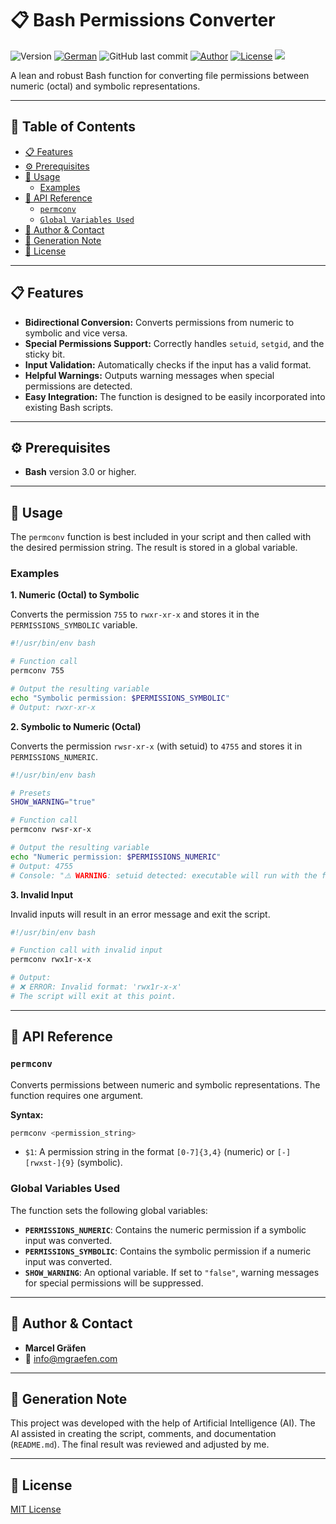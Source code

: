 # 📋 Bash Permissions Converter

![Version](https://img.shields.io/badge/version-0.0.1-blue.svg)
[![German](https://img.shields.io/badge/Language-German-blue)](./README.de.md)
![GitHub last commit](https://img.shields.io/github/last-commit/Marcel-Graefen/Bash-INI-Parser)
[![Author](https://img.shields.io/badge/author-Marcel%20Gr%C3%A4fen-green.svg)](#-author--contact)
[![License](https://img.shields.io/badge/license-MIT-lightgrey.svg)](https://opensource.org/licenses/MIT)
![](https://komarev.com/ghpvc/?username=Marcel-Graefen)

A lean and robust Bash function for converting file permissions between numeric (octal) and symbolic representations.

-----

## 🚀 Table of Contents

  * [📋 Features](https://www.google.com/search?q=%23-features)
  * [⚙️ Prerequisites](https://www.google.com/search?q=%23%25EF%25B8%258F-prerequisites)
  * [🚀 Usage](https://www.google.com/search?q=%23-usage)
    * [Examples](https://www.google.com/search?q=%23-examples)
  * [📌 API Reference](https://www.google.com/search?q=%23-api-reference)
    * [`permconv`](https://www.google.com/search?q=%23permconv)
    * [`Global Variables Used`](https://www.google.com/search?q=%23global-variables-used)
  * [👤 Author & Contact](https://www.google.com/search?q=%23-author-and-contact)
  * [🤖 Generation Note](https://www.google.com/search?q=%23-generation-note)
  * [📜 License](https://www.google.com/search?q=%23-license)

-----

## 📋 Features

  * **Bidirectional Conversion:** Converts permissions from numeric to symbolic and vice versa.
  * **Special Permissions Support:** Correctly handles `setuid`, `setgid`, and the sticky bit.
  * **Input Validation:** Automatically checks if the input has a valid format.
  * **Helpful Warnings:** Outputs warning messages when special permissions are detected.
  * **Easy Integration:** The function is designed to be easily incorporated into existing Bash scripts.

-----

## ⚙️ Prerequisites

  * **Bash** version 3.0 or higher.

-----

## 🚀 Usage

The `permconv` function is best included in your script and then called with the desired permission string. The result is stored in a global variable.

### Examples

**1. Numeric (Octal) to Symbolic**

Converts the permission `755` to `rwxr-xr-x` and stores it in the `PERMISSIONS_SYMBOLIC` variable.

```bash
#!/usr/bin/env bash

# Function call
permconv 755

# Output the resulting variable
echo "Symbolic permission: $PERMISSIONS_SYMBOLIC"
# Output: rwxr-xr-x
```

**2. Symbolic to Numeric (Octal)**

Converts the permission `rwsr-xr-x` (with setuid) to `4755` and stores it in `PERMISSIONS_NUMERIC`.

```bash
#!/usr/bin/env bash

# Presets
SHOW_WARNING="true"

# Function call
permconv rwsr-xr-x

# Output the resulting variable
echo "Numeric permission: $PERMISSIONS_NUMERIC"
# Output: 4755
# Console: "⚠️ WARNING: setuid detected: executable will run with the file owner's user ID"
```

**3. Invalid Input**

Invalid inputs will result in an error message and exit the script.

```bash
#!/usr/bin/env bash

# Function call with invalid input
permconv rwx1r-x-x

# Output:
# ❌ ERROR: Invalid format: 'rwx1r-x-x'
# The script will exit at this point.
```

-----

## 📌 API Reference

### `permconv`

Converts permissions between numeric and symbolic representations. The function requires one argument.

**Syntax:**

```bash
permconv <permission_string>
```

  * `$1`: A permission string in the format `[0-7]{3,4}` (numeric) or `[-][rwxst-]{9}` (symbolic).

### Global Variables Used

The function sets the following global variables:

  * **`PERMISSIONS_NUMERIC`**: Contains the numeric permission if a symbolic input was converted.
  * **`PERMISSIONS_SYMBOLIC`**: Contains the symbolic permission if a numeric input was converted.
  * **`SHOW_WARNING`**: An optional variable. If set to `"false"`, warning messages for special permissions will be suppressed.

-----

## 👤 Author & Contact

  * **Marcel Gräfen**
  * 📧 [info@mgraefen.com](mailto:info@mgraefen.com)
 
-----

## 🤖 Generation Note

This project was developed with the help of Artificial Intelligence (AI). The AI assisted in creating the script, comments, and documentation (`README.md`). The final result was reviewed and adjusted by me.

-----

## 📜 License

[MIT License](https://www.google.com/search?q=LICENSE)
